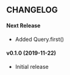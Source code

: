 CHANGELOG
---------

#### Next Release
- Added Query.first()

#### v0.1.0 (2019-11-22)
- Initial release
